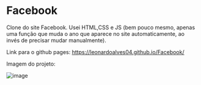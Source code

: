 # Facebook
Clone do site Facebook. Usei HTML,CSS e JS (bem pouco mesmo, apenas uma função que muda o ano que aparece no site automaticamente, ao invés de precisar mudar manualmente).

Link para o github pages: https://leonardoalves04.github.io/Facebook/

Imagem do projeto: 

![image](https://user-images.githubusercontent.com/69488943/172717926-a40b024d-0c95-40d9-8a9a-c686cc37031f.png)

